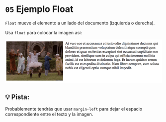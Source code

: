 # `05` Ejemplo Float

`Float` mueve el elemento a un lado del documento (izquierda o derecha).

Usa `float` para colocar la imagen así:

![ejemplo float](../../.learn/assets/GWK2xA2.png?raw=true)

## :bulb: Pista:

Probablemente tendrás que usar `margin-left` para dejar el espacio correspondiente entre el texto y la imagen.